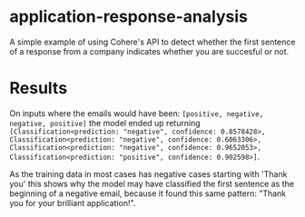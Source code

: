 # application-response-analysis
A simple example of using Cohere's API to detect whether the first sentence of a response from a company indicates whether you are succesful or not.

# Results
On inputs where the emails would have been: `[positive, negative, negative, positive]` the model ended up returning `[Classification<prediction: "negative", confidence: 0.8578428>, Classification<prediction: "negative", confidence: 0.6063306>, Classification<prediction: "negative", confidence: 0.9652053>, Classification<prediction: "positive", confidence: 0.902598>]`.

As the training data in most cases has negative cases starting with 'Thank you' this shows why the model may have classified the first sentence as the beginning of a negative email, because it found this same pattern: "Thank you for your brilliant application!".
